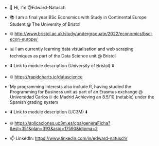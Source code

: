 - 👋 Hi, I’m @Edward-Natusch

- 📚 I am a final year BSc Economics with Study in Continental Europe Student @ The University of Bristol 
- 🌐 http://www.bristol.ac.uk/study/undergraduate/2022/economics/bsc-econ-europe/

- 📊 I am currently learning data visualisation and web scraping techniques as part of the Data Science unit @ Bristol
- ⬇️ Link to module description (University of Bristol) ⬇️
- 🌐 https://rapidcharts.io/datascience

- My programming interests also include R, having studied the Programming for Business unit as part of an Erasmus exchange @ Universidad Carlos iii de Madrid Achieving an 8.5/10 (notable) under the Spanish grading system
- ⬇️ Link to module description (UC3M) ⬇️
- 🌐 https://aplicaciones.uc3m.es/cpa/generaFicha?&est=351&plan=393&asig=17590&idioma=2

- 📫 LinkedIn: https://www.linkedin.com/in/edward-natusch/

<!---
Edward-Natusch/Edward-Natusch is a ✨ special ✨ repository because its `README.md` (this file) appears on your GitHub profile.
You can click the Preview link to take a look at your changes.
--->
